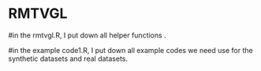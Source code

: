 # RMTVGL

#in the rmtvgl.R, I put down all helper functions .

#in the example code1.R, I put down all example codes we need use for the synthetic datasets and real datasets.
